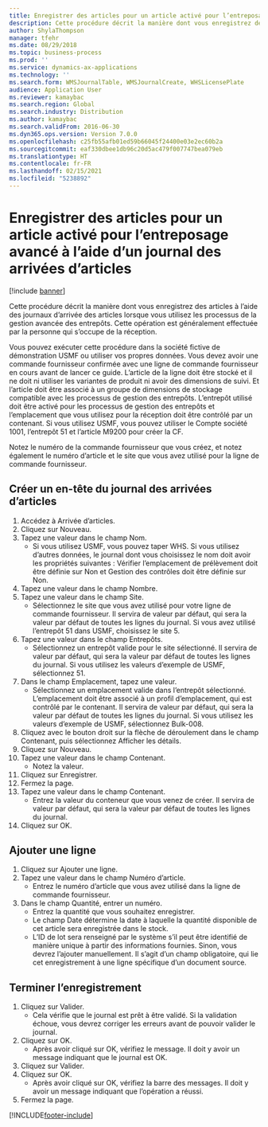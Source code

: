 ```yaml
---
title: Enregistrer des articles pour un article activé pour l’entreposage avancé à l’aide d’un journal des arrivées d’articles
description: Cette procédure décrit la manière dont vous enregistrez des articles à l’aide des journaux d’arrivée des articles lorsque vous utilisez les processus de la gestion avancée des entrepôts.
author: ShylaThompson
manager: tfehr
ms.date: 08/29/2018
ms.topic: business-process
ms.prod: ''
ms.service: dynamics-ax-applications
ms.technology: ''
ms.search.form: WMSJournalTable, WMSJournalCreate, WHSLicensePlate
audience: Application User
ms.reviewer: kamaybac
ms.search.region: Global
ms.search.industry: Distribution
ms.author: kamaybac
ms.search.validFrom: 2016-06-30
ms.dyn365.ops.version: Version 7.0.0
ms.openlocfilehash: c25fb55afb01ed59b66045f24400e03e2ec60b2a
ms.sourcegitcommit: eaf330dbee1db96c20d5ac479f007747bea079eb
ms.translationtype: HT
ms.contentlocale: fr-FR
ms.lasthandoff: 02/15/2021
ms.locfileid: "5238892"
---
```

# <a name="register-items-for-an-advanced-warehousing-enabled-item-using-an-item-arrival-journal"></a>Enregistrer des articles pour un article activé pour l’entreposage avancé à l’aide d’un journal des arrivées d’articles

[!include [banner](../../includes/banner.md)]

Cette procédure décrit la manière dont vous enregistrez des articles à l’aide des journaux d’arrivée des articles lorsque vous utilisez les processus de la gestion avancée des entrepôts. Cette opération est généralement effectuée par la personne qui s’occupe de la réception. 

Vous pouvez exécuter cette procédure dans la société fictive de démonstration USMF ou utiliser vos propres données. Vous devez avoir une commande fournisseur confirmée avec une ligne de commande fournisseur en cours avant de lancer ce guide. L’article de la ligne doit être stocké et il ne doit ni utiliser les variantes de produit ni avoir des dimensions de suivi. Et l’article doit être associé à un groupe de dimensions de stockage compatible avec les processus de gestion des entrepôts. L’entrepôt utilisé doit être activé pour les processus de gestion des entrepôts et l’emplacement que vous utilisez pour la réception doit être contrôlé par un contenant. Si vous utilisez USMF, vous pouvez utiliser le Compte société 1001, l’entrepôt 51 et l’article M9200 pour créer la CF. 

Notez le numéro de la commande fournisseur que vous créez, et notez également le numéro d’article et le site que vous avez utilisé pour la ligne de commande fournisseur.


## <a name="create-an-item-arrival-journal-header"></a>Créer un en-tête du journal des arrivées d’articles
1. Accédez à Arrivée d’articles.
2. Cliquez sur Nouveau.
3. Tapez une valeur dans le champ Nom.
    * Si vous utilisez USMF, vous pouvez taper WHS. Si vous utilisez d’autres données, le journal dont vous choisissez le nom doit avoir les propriétés suivantes : Vérifier l’emplacement de prélèvement doit être définie sur Non et Gestion des contrôles doit être définie sur Non.  
4. Tapez une valeur dans le champ Nombre.
5. Tapez une valeur dans le champ Site.
    * Sélectionnez le site que vous avez utilisé pour votre ligne de commande fournisseur. Il servira de valeur par défaut, qui sera la valeur par défaut de toutes les lignes du journal. Si vous avez utilisé l’entrepôt 51 dans USMF, choisissez le site 5.  
6. Tapez une valeur dans le champ Entrepôts.
    * Sélectionnez un entrepôt valide pour le site sélectionné. Il servira de valeur par défaut, qui sera la valeur par défaut de toutes les lignes du journal. Si vous utilisez les valeurs d’exemple de USMF, sélectionnez 51.  
7. Dans le champ Emplacement, tapez une valeur.
    * Sélectionnez un emplacement valide dans l’entrepôt sélectionné. L’emplacement doit être associé à un profil d’emplacement, qui est contrôlé par le contenant. Il servira de valeur par défaut, qui sera la valeur par défaut de toutes les lignes du journal. Si vous utilisez les valeurs d’exemple de USMF, sélectionnez Bulk-008.  
8. Cliquez avec le bouton droit sur la flèche de déroulement dans le champ Contenant, puis sélectionnez Afficher les détails.
9. Cliquez sur Nouveau.
10. Tapez une valeur dans le champ Contenant.
    * Notez la valeur.  
11. Cliquez sur Enregistrer.
12. Fermez la page.
13. Tapez une valeur dans le champ Contenant.
    * Entrez la valeur du conteneur que vous venez de créer. Il servira de valeur par défaut, qui sera la valeur par défaut de toutes les lignes du journal.  
14. Cliquez sur OK.

## <a name="add-a-line"></a>Ajouter une ligne
1. Cliquez sur Ajouter une ligne.
2. Tapez une valeur dans le champ Numéro d’article.
    * Entrez le numéro d’article que vous avez utilisé dans la ligne de commande fournisseur.  
3. Dans le champ Quantité, entrer un numéro.
    * Entrez la quantité que vous souhaitez enregistrer.  
    * Le champ Date détermine la date à laquelle la quantité disponible de cet article sera enregistrée dans le stock.  
    * L’ID de lot sera renseigné par le système s’il peut être identifié de manière unique à partir des informations fournies. Sinon, vous devrez l’ajouter manuellement. Il s’agit d’un champ obligatoire, qui lie cet enregistrement à une ligne spécifique d’un document source.  

## <a name="complete-the-registration"></a>Terminer l’enregistrement
1. Cliquez sur Valider.
    * Cela vérifie que le journal est prêt à être validé. Si la validation échoue, vous devrez corriger les erreurs avant de pouvoir valider le journal.  
2. Cliquez sur OK.
    * Après avoir cliqué sur OK, vérifiez le message. Il doit y avoir un message indiquant que le journal est OK.  
3. Cliquez sur Valider.
4. Cliquez sur OK.
    * Après avoir cliqué sur OK, vérifiez la barre des messages. Il doit y avoir un message indiquant que l’opération a réussi.  
5. Fermez la page.



[!INCLUDE[footer-include](../../../includes/footer-banner.md)]